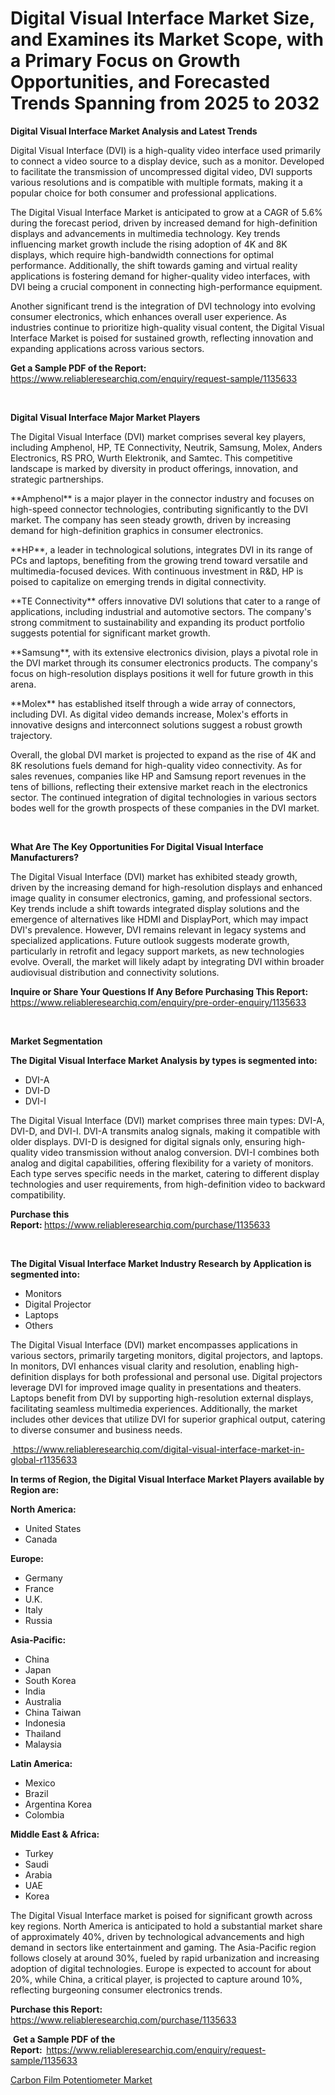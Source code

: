 <p><h1>Digital Visual Interface Market Size, and Examines its Market Scope, with a Primary Focus on Growth Opportunities, and Forecasted Trends Spanning from 2025 to 2032</h1></p><p><strong>Digital Visual Interface Market Analysis and Latest Trends</strong></p>
<p><p>Digital Visual Interface (DVI) is a high-quality video interface used primarily to connect a video source to a display device, such as a monitor. Developed to facilitate the transmission of uncompressed digital video, DVI supports various resolutions and is compatible with multiple formats, making it a popular choice for both consumer and professional applications. </p><p>The Digital Visual Interface Market is anticipated to grow at a CAGR of 5.6% during the forecast period, driven by increased demand for high-definition displays and advancements in multimedia technology. Key trends influencing market growth include the rising adoption of 4K and 8K displays, which require high-bandwidth connections for optimal performance. Additionally, the shift towards gaming and virtual reality applications is fostering demand for higher-quality video interfaces, with DVI being a crucial component in connecting high-performance equipment. </p><p>Another significant trend is the integration of DVI technology into evolving consumer electronics, which enhances overall user experience. As industries continue to prioritize high-quality visual content, the Digital Visual Interface Market is poised for sustained growth, reflecting innovation and expanding applications across various sectors.</p></p>
<p><strong>Get a Sample PDF of the Report:&nbsp;</strong> <a href="https://www.reliableresearchiq.com/enquiry/request-sample/1135633?utm_campaign=1674&utm_medium=2&utm_source=Github&utm_content=ia&utm_term=10022025&utm_id=digital-visual-interface">https://www.reliableresearchiq.com/enquiry/request-sample/1135633</a></p>
<p>&nbsp;</p>
<p><strong>Digital Visual Interface Major Market Players</strong></p>
<p><p>The Digital Visual Interface (DVI) market comprises several key players, including Amphenol, HP, TE Connectivity, Neutrik, Samsung, Molex, Anders Electronics, RS PRO, Wurth Elektronik, and Samtec. This competitive landscape is marked by diversity in product offerings, innovation, and strategic partnerships.</p><p>**Amphenol** is a major player in the connector industry and focuses on high-speed connector technologies, contributing significantly to the DVI market. The company has seen steady growth, driven by increasing demand for high-definition graphics in consumer electronics. </p><p>**HP**, a leader in technological solutions, integrates DVI in its range of PCs and laptops, benefiting from the growing trend toward versatile and multimedia-focused devices. With continuous investment in R&D, HP is poised to capitalize on emerging trends in digital connectivity.</p><p>**TE Connectivity** offers innovative DVI solutions that cater to a range of applications, including industrial and automotive sectors. The company's strong commitment to sustainability and expanding its product portfolio suggests potential for significant market growth.</p><p>**Samsung**, with its extensive electronics division, plays a pivotal role in the DVI market through its consumer electronics products. The company's focus on high-resolution displays positions it well for future growth in this arena.</p><p>**Molex** has established itself through a wide array of connectors, including DVI. As digital video demands increase, Molex's efforts in innovative designs and interconnect solutions suggest a robust growth trajectory.</p><p>Overall, the global DVI market is projected to expand as the rise of 4K and 8K resolutions fuels demand for high-quality video connectivity. As for sales revenues, companies like HP and Samsung report revenues in the tens of billions, reflecting their extensive market reach in the electronics sector. The continued integration of digital technologies in various sectors bodes well for the growth prospects of these companies in the DVI market.</p></p>
<p>&nbsp;</p>
<p><strong>What Are The Key Opportunities For Digital Visual Interface Manufacturers?</strong></p>
<p><p>The Digital Visual Interface (DVI) market has exhibited steady growth, driven by the increasing demand for high-resolution displays and enhanced image quality in consumer electronics, gaming, and professional sectors. Key trends include a shift towards integrated display solutions and the emergence of alternatives like HDMI and DisplayPort, which may impact DVI's prevalence. However, DVI remains relevant in legacy systems and specialized applications. Future outlook suggests moderate growth, particularly in retrofit and legacy support markets, as new technologies evolve. Overall, the market will likely adapt by integrating DVI within broader audiovisual distribution and connectivity solutions.</p></p>
<p><strong>Inquire or Share Your Questions If Any Before Purchasing This Report:</strong> <a href="https://www.reliableresearchiq.com/enquiry/pre-order-enquiry/1135633?utm_campaign=1674&utm_medium=2&utm_source=Github&utm_content=ia&utm_term=10022025&utm_id=digital-visual-interface">https://www.reliableresearchiq.com/enquiry/pre-order-enquiry/1135633</a></p>
<p>&nbsp;</p>
<p><strong>Market Segmentation</strong></p>
<p><strong>The Digital Visual Interface Market Analysis by types is segmented into:</strong></p>
<p><ul><li>DVI-A</li><li>DVI-D</li><li>DVI-I</li></ul></p>
<p><p>The Digital Visual Interface (DVI) market comprises three main types: DVI-A, DVI-D, and DVI-I. DVI-A transmits analog signals, making it compatible with older displays. DVI-D is designed for digital signals only, ensuring high-quality video transmission without analog conversion. DVI-I combines both analog and digital capabilities, offering flexibility for a variety of monitors. Each type serves specific needs in the market, catering to different display technologies and user requirements, from high-definition video to backward compatibility.</p></p>
<p><strong>Purchase this Report:&nbsp;</strong><a href="https://www.reliableresearchiq.com/purchase/1135633?utm_campaign=1674&utm_medium=2&utm_source=Github&utm_content=ia&utm_term=10022025&utm_id=digital-visual-interface">https://www.reliableresearchiq.com/purchase/1135633</a></p>
<p>&nbsp;</p>
<p><strong>The Digital Visual Interface Market Industry Research by Application is segmented into:</strong></p>
<p><ul><li>Monitors</li><li>Digital Projector</li><li>Laptops</li><li>Others</li></ul></p>
<p><p>The Digital Visual Interface (DVI) market encompasses applications in various sectors, primarily targeting monitors, digital projectors, and laptops. In monitors, DVI enhances visual clarity and resolution, enabling high-definition displays for both professional and personal use. Digital projectors leverage DVI for improved image quality in presentations and theaters. Laptops benefit from DVI by supporting high-resolution external displays, facilitating seamless multimedia experiences. Additionally, the market includes other devices that utilize DVI for superior graphical output, catering to diverse consumer and business needs.</p></p>
<p><a href="https://www.reliableresearchiq.com/digital-visual-interface-market-in-global-r1135633?utm_campaign=1674&utm_medium=2&utm_source=Github&utm_content=ia&utm_term=10022025&utm_id=digital-visual-interface">&nbsp;https://www.reliableresearchiq.com/digital-visual-interface-market-in-global-r1135633</a></p>
<p><strong>In terms of Region, the Digital Visual Interface Market Players available by Region are:</strong></p>
<p>
    <p> <strong> North America: </strong>
        <ul>
            <li>United States</li>
            <li>Canada</li>
        </ul>
        </p> 
    <p> <strong> Europe: </strong>
        <ul>
            <li>Germany</li>
            <li>France</li>
            <li>U.K.</li>
            <li>Italy</li>
            <li>Russia</li>
        </ul>
        </p> 
    <p> <strong> Asia-Pacific: </strong>
        <ul>
            <li>China</li>
            <li>Japan</li>
            <li>South Korea</li>
            <li>India</li>
            <li>Australia</li>
            <li>China Taiwan</li>
            <li>Indonesia</li>
            <li>Thailand</li>
            <li>Malaysia</li>
        </ul>
        </p> 
    <p> <strong> Latin America: </strong>
        <ul>
            <li>Mexico</li>
            <li>Brazil</li>
            <li>Argentina Korea</li>
            <li>Colombia</li>
        </ul>
        </p> 
    <p> <strong> Middle East & Africa: </strong>
        <ul>
            <li>Turkey</li>
            <li>Saudi</li>
            <li>Arabia</li>
            <li>UAE</li>
            <li>Korea</li>
        </ul>
    </p>
    </p>
<p><p>The Digital Visual Interface market is poised for significant growth across key regions. North America is anticipated to hold a substantial market share of approximately 40%, driven by technological advancements and high demand in sectors like entertainment and gaming. The Asia-Pacific region follows closely at around 30%, fueled by rapid urbanization and increasing adoption of digital technologies. Europe is expected to account for about 20%, while China, a critical player, is projected to capture around 10%, reflecting burgeoning consumer electronics trends.</p></p>
<p><strong>Purchase this Report: </strong><a href="https://www.reliableresearchiq.com/purchase/1135633?utm_campaign=1674&utm_medium=2&utm_source=Github&utm_content=ia&utm_term=10022025&utm_id=digital-visual-interface">https://www.reliableresearchiq.com/purchase/1135633</a></p>
<p>&nbsp;<strong>Get a Sample PDF of the Report:&nbsp;&nbsp;</strong><a href="https://www.reliableresearchiq.com/enquiry/request-sample/1135633?utm_campaign=1674&utm_medium=2&utm_source=Github&utm_content=ia&utm_term=10022025&utm_id=digital-visual-interface">https://www.reliableresearchiq.com/enquiry/request-sample/1135633</a></p>
<p><strong></strong></p>
<p><p><a href="https://github.com/willjis/Market-Research-Report-List-1/blob/main/carbon-film-potentiometer-market.md?utm_campaign=1674&utm_medium=2&utm_source=Github&utm_content=ia&utm_term=10022025&utm_id=digital-visual-interface">Carbon Film Potentiometer Market</a></p></p>